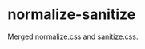 # normalize-sanitize
Merged [normalize.css](https://github.com/necolas/normalize.css) and [sanitize.css](https://github.com/jonathantneal/sanitize.css).
